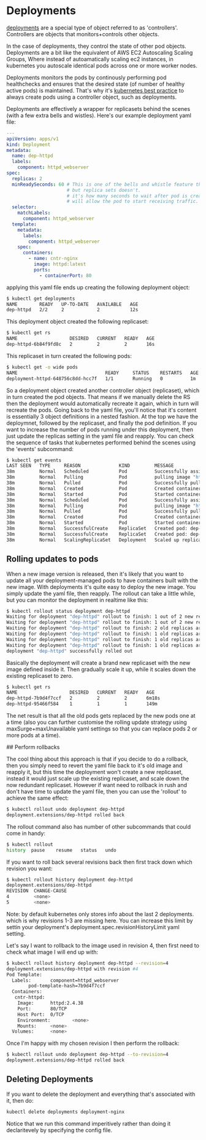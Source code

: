 # Deployments

[deployments](https://kubernetes.io/docs/concepts/workloads/controllers/deployment/) are a special type of object referred to as 'controllers'. Controllers are objects that monitors+controls other objects.

In the case of deployments, they control the state of other pod objects. Deployments are a bit like the equivalent of AWS EC2 Autoscaling Scaling Groups, Where instead of autoamatically scaling ec2 instances, in kubernetes you autoscale identical pods across one or more worker nodes.

Deployments monitors the pods by continously performing pod healthchecks and ensures that the desired state (of number of healthy active pods) is maintained. That's why it's [kubernetes best practice](https://kubernetes.io/docs/concepts/configuration/overview/#naked-pods-vs-replicasets-deployments-and-jobs) to always create pods using a controller object, such as deployments.

Deployments are effectively a wrapper for replicasets behind the scenes (with a few extra bells and wistles). Here's our example deployment yaml file:

```yaml
---
apiVersion: apps/v1
kind: Deployment
metadata:
  name: dep-httpd
  labels:
    component: httpd_webserver
spec:
  replicas: 2
  minReadySeconds: 60 # This is one of the bells and whistle feature that deployment objects provides,
                      # but replica sets doesn't.
                      # it's how many seconds to wait after pod is created, before deployment
                      # will allow the pod to start receiving traffic.
  selector:
    matchLabels:
      component: httpd_webserver
  template:
    metadata:
      labels:
        component: httpd_webserver
    spec:
      containers:
        - name: cntr-nginx
          image: httpd:latest
          ports:
            - containerPort: 80
```

applying this yaml file ends up creating the following deployment object:

```bash
$ kubectl get deployments
NAME        READY   UP-TO-DATE   AVAILABLE   AGE
dep-httpd   2/2     2            2           12s
```

 This deployment object created the following replicaset:

```bash
$ kubectl get rs
NAME                   DESIRED   CURRENT   READY   AGE
dep-httpd-6b84f9fd8c   2         2         2       16s
```

This replicaset in turn created the following pods:

```bash
$ kubectl get -o wide pods
NAME                                READY     STATUS    RESTARTS   AGE       IP           NODE
deployment-httpd-648756c8dd-hcc7f   1/1       Running   0          1m        172.17.0.5   minikube
```

So a deployment object created another controller object (replicaset), which in turn created the pod objects. That means if we manually delete the RS then the deployment would automatically recreate it again, which in turn will recreate the pods. Going back to the yaml file, you'll notice that it's content is essentially 3 object definitions in a nested fashion. At the top we have the deploymnet, followed by the replicaset, and finally the pod definition. If you want to increase the number of pods running under this deployment, then just update the replicas setting in the yaml file and reapply. You can check the sequence of tasks that kubernetes performed behind the scenes using the 'events' subcommand:


```bash
$ kubectl get events
LAST SEEN   TYPE     REASON              KIND         MESSAGE
38m         Normal   Scheduled           Pod          Successfully assigned default/dep-httpd-95466f584-k2t4v to minikube
38m         Normal   Pulling             Pod          pulling image "httpd:2.4.37"
38m         Normal   Pulled              Pod          Successfully pulled image "httpd:2.4.37"
38m         Normal   Created             Pod          Created container
38m         Normal   Started             Pod          Started container
38m         Normal   Scheduled           Pod          Successfully assigned default/dep-httpd-95466f584-nvl26 to minikube
38m         Normal   Pulling             Pod          pulling image "httpd:2.4.37"
38m         Normal   Pulled              Pod          Successfully pulled image "httpd:2.4.37"
38m         Normal   Created             Pod          Created container
38m         Normal   Started             Pod          Started container
38m         Normal   SuccessfulCreate    ReplicaSet   Created pod: dep-httpd-95466f584-k2t4v
38m         Normal   SuccessfulCreate    ReplicaSet   Created pod: dep-httpd-95466f584-nvl26
38m         Normal   ScalingReplicaSet   Deployment   Scaled up replica set dep-httpd-95466f584 to 2
```




## Rolling updates to pods

When a new image version is released, then it's likely that you want to update all your deployment-managed pods to have containers built with the new image. With deployments it's quite easy to deploy the new image. You simply update the yaml file, then reapply. The rollout can take a little while, but you can monitor the deployment in realtime like this:

```bash
$ kubectl rollout status deployment dep-httpd
Waiting for deployment "dep-httpd" rollout to finish: 1 out of 2 new replicas have been updated...
Waiting for deployment "dep-httpd" rollout to finish: 1 out of 2 new replicas have been updated...
Waiting for deployment "dep-httpd" rollout to finish: 2 old replicas are pending termination...
Waiting for deployment "dep-httpd" rollout to finish: 1 old replicas are pending termination...
Waiting for deployment "dep-httpd" rollout to finish: 1 old replicas are pending termination...
Waiting for deployment "dep-httpd" rollout to finish: 1 old replicas are pending termination...
deployment "dep-httpd" successfully rolled out
```

Basically the deployment will create a brand new replicaset with the new image defined inside it. Then gradually scale it up, while it scales down the existing replicaset to zero.

```bash
$ kubectl get rs
NAME                   DESIRED   CURRENT   READY   AGE
dep-httpd-7b9d4f7ccf   2         2         2       6m18s
dep-httpd-95466f584    1         1         1       149m
```

The net result is that all the old pods gets replaced by the new pods one at a time (also you can further customise the rolling update strategy using maxSurge+maxUnavailable yaml settings so that you can replace pods 2 or more pods at a time). 

## Perform rollbacks

The cool thing about this approach is that if you decide to do a rollback, then you simply need to revert the yaml file back to it's old image and reapply it, but this time the deployment won't create a new replicaset, instead it would just scale up the existing replicaset, and scale down the now redundant replicaset. However if want need to rollback in rush and don't have time to update the yaml file, then you can use the 'rollout' to achieve the same effect:

```bash
$ kubectl rollout undo deployment dep-httpd
deployment.extensions/dep-httpd rolled back
```

The rollout command also has number of other subcommands that could come in handy:

```bash
$ kubectl rollout
history  pause    resume   status   undo
```

If you want to roll back several revisions back then first track down which revision you want:

```bash
$ kubectl rollout history deployment dep-httpd
deployment.extensions/dep-httpd 
REVISION  CHANGE-CAUSE
4         <none>
5         <none>
```

Note: by default kubernetes only stores info about the last 2 deployments. which is why revisions 1-3 are missing here. You can increase this limit by settin your deployment's deployment.spec.revisionHistoryLimit yaml setting.

Let's say I want to rollback to the image used in revision 4, then first need to check what image I will end up with:

```bash
$ kubectl rollout history deployment dep-httpd --revision=4
deployment.extensions/dep-httpd with revision #4
Pod Template:
  Labels:       component=httpd_webserver
        pod-template-hash=7b9d4f7ccf
  Containers:
   cntr-httpd:
    Image:      httpd:2.4.38
    Port:       80/TCP
    Host Port:  0/TCP
    Environment:        <none>
    Mounts:     <none>
  Volumes:      <none>
```

Once I'm happy with my chosen revision I then perform the rollback:

```bash
$ kubectl rollout undo deployment dep-httpd --to-revision=4
deployment.extensions/dep-httpd rolled back
```

## Deleting Deployments

If you want to delete the deployment and everything that's associated with it, then do:

```bash
kubectl delete deployments deployment-nginx
```

Notice that we run this command imperitively rather than doing it declaritevely by specifying the config file.